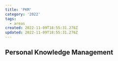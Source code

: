 ```yaml
---
title: 'PKM'
category: '2022'
tags:
  - areas
created: 2022-11-09T18:55:31.276Z
updated: 2022-11-09T18:55:31.276Z
---
```


## Personal Knowledge Management